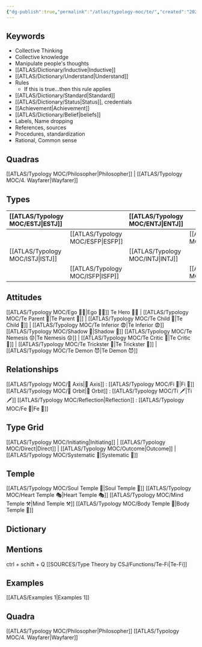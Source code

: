 ```yaml
---
{"dg-publish":true,"permalink":"/atlas/typology-moc/te/","created":"2022-12-27T21:20:33.776+01:00","updated":"2023-04-03T22:24:03.824+02:00"}
---
```



## Keywords
- Collective Thinking
- Collective knowledge
- Manipulate people's thoughts 
- [[ATLAS/Dictionary/Inductive\|Inductive]]
- [[ATLAS/Dictionary/Understand\|Understand]]
- Rules
	- If this is true...then this rule applies 
- [[ATLAS/Dictionary/Standard\|Standard]]
- [[ATLAS/Dictionary/Status\|Status]], credentials
- [[Achievement\|Achievement]]
- [[ATLAS/Dictionary/Belief\|beliefs]]
- Labels, Name dropping
- References, sources 
- Procedures, standardization
- Rational, Common sense


## Quadras
[[ATLAS/Typology MOC/Philosopher\|Philosopher]] | [[ATLAS/Typology MOC/4. Wayfarer\|Wayfarer]] 

## Types 

| [[ATLAS/Typology MOC/ESTJ\|ESTJ]]&nbsp; |  |  [[ATLAS/Typology MOC/ENTJ\|ENTJ]]      |  |
|:---------------|:-----------|:---------------|:---------------|
|  | [[ATLAS/Typology MOC/ESFP\|ESFP]]   |  | [[ATLAS/Typology MOC/ENFP\|ENFP]]       |
| [[ATLAS/Typology MOC/ISTJ\|ISTJ]]       | |  [[ATLAS/Typology MOC/INTJ\|INTJ]]      |   |
|  |  [[ATLAS/Typology MOC/ISFP\|ISFP]]  |    | [[ATLAS/Typology MOC/INFP\|INFP]]       |  

## Attitudes
[[ATLAS/Typology MOC/Ego 🙋‍♂️\|Ego 🙋‍♂️]]
Te Hero 🦸‍♂️ | [[ATLAS/Typology MOC/Te Parent 🤨\|Te Parent 🤨]] | [[ATLAS/Typology MOC/Te Child 🧒\|Te Child 🧒]] | [[ATLAS/Typology MOC/Te Inferior 😨\|Te Inferior 😨]]
[[ATLAS/Typology MOC/Shadow 👤\|Shadow 👤]] 
[[ATLAS/Typology MOC/Te Nemesis 😟\|Te Nemesis 😟]] | [[ATLAS/Typology MOC/Te Critic 🤔\|Te Critic 🤔]] | [[ATLAS/Typology MOC/Te Trickster 🤡\|Te Trickster 🤡]] | [[ATLAS/Typology MOC/Te Demon 😈\|Te Demon 😈]]

## Relationships 
[[ATLAS/Typology MOC/🧲 Axis\|🧲 Axis]] : [[ATLAS/Typology MOC/Fi 🔱\|Fi 🔱]]
[[ATLAS/Typology MOC/🔄 Orbit\|🔄 Orbit]] : [[ATLAS/Typology MOC/Ti 🗡️\|Ti 🗡️]]
[[ATLAS/Typology MOC/Reflection\|Reflection]]  : [[ATLAS/Typology MOC/Fe 💉\|Fe 💉]]

## Type Grid 
[[ATLAS/Typology MOC/Initiating\|Initiating]] | [[ATLAS/Typology MOC/Direct\|Direct]] | [[ATLAS/Typology MOC/Outcome\|Outcome]] | [[ATLAS/Typology MOC/Systematic 🔧\|Systematic 🔧]]

## Temple 
[[ATLAS/Typology MOC/Soul Temple 👥\|Soul Temple 👥]]
[[ATLAS/Typology MOC/Heart Temple 🎭\|Heart Temple 🎭]]
[[ATLAS/Typology MOC/Mind Temple ⚒️\|Mind Temple ⚒️]]
[[ATLAS/Typology MOC/Body Temple 🌳\|Body Temple 🌳]]

## Dictionary


## Mentions 
ctrl + schift + Q
[[SOURCES/Type Theory by CSJ/Functions/Te-Fi\|Te-Fi]]

## Examples 
[[ATLAS/Examples 1\|Examples 1]] 

## Quadra
[[ATLAS/Typology MOC/Philosopher\|Philosopher]]
[[ATLAS/Typology MOC/4. Wayfarer\|Wayfarer]]

